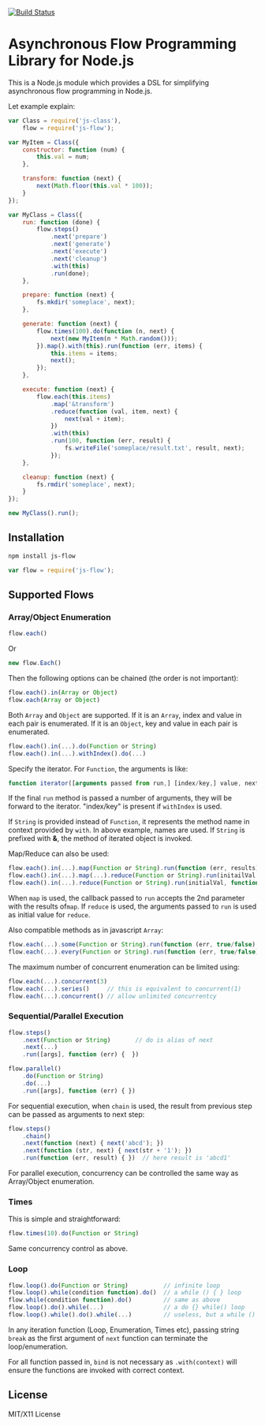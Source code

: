 [![Build Status](https://travis-ci.org/easeway/js-flow.png?branch=master)](https://travis-ci.org/easeway/js-flow)


# Asynchronous Flow Programming Library for Node.js

This is a Node.js module which provides a DSL for simplifying asynchronous flow programming in Node.js.

Let example explain:

```javascript
var Class = require('js-class'),
	flow = require('js-flow');

var MyItem = Class({
    constructor: function (num) {
    	this.val = num;
    },

    transform: function (next) {
    	next(Math.floor(this.val * 100));
    }
});

var MyClass = Class({
	run: function (done) {
    	flow.steps()
        	.next('prepare')
            .next('generate')
            .next('execute')
            .next('cleanup')
            .with(this)
            .run(done);
    },

    prepare: function (next) {
    	fs.mkdir('someplace', next);
    },

    generate: function (next) {
    	flow.times(100).do(function (n, next) {
        	next(new MyItem(n * Math.random()));
        }).map().with(this).run(function (err, items) {
        	this.items = items;
            next();
        });
    },

	execute: function (next) {
    	flow.each(this.items)
        	.map('&transform')
            .reduce(function (val, item, next) {
            	next(val + item);
            })
            .with(this)
            .run(100, function (err, result) {
            	fs.writeFile('someplace/result.txt', result, next);
            });
    },

    cleanup: function (next) {
    	fs.rmdir('someplace', next);
    }
});

new MyClass().run();
```

## Installation

```bash
npm install js-flow
```

```javascript
var flow = require('js-flow');
```

## Supported Flows

### Array/Object Enumeration

```javascript
flow.each()
```

Or

```javascript
new flow.Each()
```

Then the following options can be chained (the order is not important):

```javascript
flow.each().in(Array or Object)
flow.each(Array or Object)
```

Both `Array` and `Object` are supported.
If it is an `Array`, index and value in each pair is enumerated.
If it is an `Object`, key and value in each pair is enumerated.

```javascript
flow.each().in(...).do(Function or String)
flow.each().in(...).withIndex().do(...)
```

Specify the iterator.
For `Function`, the arguments is like:

```javascript
function iterator([arguments passed from run,] [index/key,] value, next)
```

If the final `run` method is passed a number of arguments, they will be forward to the iterator. "index/key" is present if `withIndex` is used.

If `String` is provided instead of `Function`, it represents the method name in context provided by `with`. In above example, names are used.
If `String` is prefixed with **&**, the method of iterated object is invoked.

Map/Reduce can also be used:

```javascript
flow.each().in(...).map(Function or String).run(function (err, results) {})
flow.each().in(...).map(...).reduce(Function or String).run(initailVal, function (err, result) { })
flow.each().in(...).reduce(Function or String).run(initialVal, function (err, result) { })
```

When `map` is used, the callback passed to `run` accepts the 2nd parameter with the results of`map`. If `reduce` is used, the arguments passed to `run` is used as initial value for `reduce`.

Also compatible methods as in javascript `Array`:

```javascript
flow.each(...).some(Function or String).run(function (err, true/false) { })
flow.each(...).every(Function or String).run(function (err, true/false) { })
```

The maximum number of concurrent enumeration can be limited using:

```javascript
flow.each(...).concurrent(3)
flow.each(...).series()		// this is equivalent to concurrent(1)
flow.each(...).concurrent()	// allow unlimited concurrentcy
```

### Sequential/Parallel Execution

```javascript
flow.steps()
	.next(Function or String)		// do is alias of next
    .next(...)
    .run([args], function (err) {  })

flow.parallel()
    .do(Function or String)
    .do(...)
    .run([args], function (err) { })
```

For sequential execution, when `chain` is used, the result from previous step can be passed as arguments to next step:

```javascript
flow.steps()
	.chain()
    .next(function (next) { next('abcd'); })
    .next(function (str, next) { next(str + '1'); })
    .run(function (err, result) { })  // here result is 'abcd1'
```

For parallel execution, concurrency can be controlled the same way as Array/Object enumeration.

### Times

This is simple and straightforward:

```javascript
flow.times(10).do(Function or String)
```

Same concurrency control as above.

### Loop

```javascript
flow.loop().do(Function or String)			// infinite loop
flow.loop().while(condition function).do()	// a while () { } loop
flow.while(condition function).do()			// same as above
flow.loop().do().while(...)					// a do {} while() loop
flow.loop().while().do().while(...)			// useless, but a while () { } while () loop
```

In any iteration function (Loop, Enumeration, Times etc), passing string `break` as the first argument of `next` function can terminate the loop/enumeration.

For all function passed in, `bind` is not necessary as `.with(context)` will ensure the functions are invoked with correct context.

## License

MIT/X11 License
